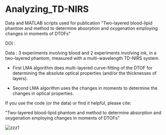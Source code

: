# Analyzing_TD-NIRS
Data and MATLAB scripts used for publication "Two-layered blood-lipid phantom and method to determine absorption and oxygenation employing changes in moments of DTOFs"

DOI  : 

Data : 3 experiments involving blood and 2 experiments involving ink, in a two-layered phantom, measured with a multi-wavelength TD-NIRS system.

- First LMA algorithm does multi-layered curve-fitting of the DTOF for determining the absolute optical properties (and/or the thicknesses of layers).

- Second LMA algorithm uses the changes in moments to determine the changes in optical properties.

If you use the code (or the data) or find it helpful, please cite: 

"Two-layered blood-lipid phantom and method to determine absorption and oxygenation employing changes in moments of DTOFs"

![zzz1](https://github.com/asudakou/Analyzing_TD-NIRS/assets/133748951/22434a52-234f-4af6-9a2c-be5782d1cb89)
